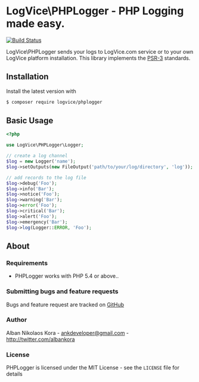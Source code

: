 # LogVice\PHPLogger - PHP Logging made easy.

[![Build Status](https://img.shields.io/travis/logvice/phplogger.svg)](https://travis-ci.org/logvice/phplogger)

LogVice\PHPLogger sends your logs to LogVice.com service or to your own LogVice platform installation. This library implements the [PSR-3](https://github.com/php-fig/fig-standards/blob/master/accepted/PSR-3-logger-interface.md) standards.

## Installation

Install the latest version with

```bash
$ composer require logvice/phplogger
```

## Basic Usage

```php
<?php

use LogVice\PHPLogger\Logger;

// create a log channel
$log = new Logger('name');
$log->setOutputs(new FileOutput('path/to/your/log/directory', 'log'));

// add records to the log file
$log->debug('Foo');
$log->info('Bar');
$log->notice('Foo');
$log->warning('Bar');
$log->error('Foo');
$log->critical('Bar');
$log->alert('Foo');
$log->emergency('Bar');
$log->log(Logger::ERROR, 'Foo');
```

## About

### Requirements

- PHPLogger works with PHP 5.4 or above..

### Submitting bugs and feature requests

Bugs and feature request are tracked on [GitHub](https://github.com/logvice/phplogger/issues)

### Author

Alban Nikolaos Kora - <ankdeveloper@gmail.com> - <http://twitter.com/albankora>

### License

PHPLogger is licensed under the MIT License - see the `LICENSE` file for details